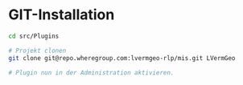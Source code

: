 # GIT-Installation  

```bash
cd src/Plugins  

# Projekt clonen
git clone git@repo.wheregroup.com:lvermgeo-rlp/mis.git LVermGeo

# Plugin nun in der Administration aktivieren.
```